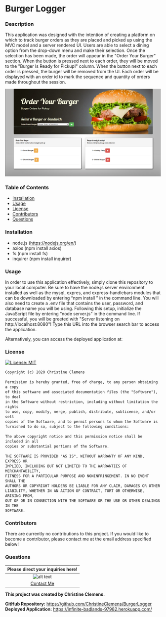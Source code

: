 # Burger Logger

### Description
This application was designed with the intention of creating a platform on which to track burger orders as they are placed and picked up using the MVC model and a server rendered UI. Users are able to select a dining option from the drop-down menu and make their selection. Once the selection has been made, the order will appear in the "Order Your Burger" section. When the button is pressed next to each order, they will be moved to the "Burger Is Ready for Pickup!" column. When the button next to each order is pressed, the burger will be removed from the UI. Each order will be displayed with an order id to mark the sequence and quantity of orders made throughout the session. 

![alt text](https://github.com/ChristineClemens/BurgerLogger/blob/master/public/assets/css/img/BurgerLogger.PNG)

### Table of Contents
- [Installation](#Installation) 
- [Usage](#Usage) 
- [License](#License) 
- [Contributors](#Contributors) 
- [Questions](#Questions) 

### Installation
- node.js (https://nodejs.org/en/)
- axios (npm install axios)
- fs (npm install fs)
- inquirer (npm install inquirer)

### Usage
In order to use this application effectively, simply clone this repository to your local computer. Be sure to have the node.js server environment installed as well as the mysql, expres, and express-handlebars modules that can be downloaded by entering “npm install <module>” in the command line. You will also need to create a .env file that contains the user, password, and database name you will be using. Following this setup, initialize the JavaScript file by entering “node server.js” in the command line. If successful, you will be greeted with "Server listening on http://localhost:8080"! Type this URL into the browser search bar to access the application.       

Alternatively, you can access the deployed application at:

### License
[![License: MIT](https://img.shields.io/badge/License-MIT-yellow.svg)](https://opensource.org/licenses/MIT)

    Copyright (c) 2020 Christine Clemens

    Permission is hereby granted, free of charge, to any person obtaining a copy
    of this software and associated documentation files (the "Software"), to deal
    in the Software without restriction, including without limitation the rights
    to use, copy, modify, merge, publish, distribute, sublicense, and/or sell
    copies of the Software, and to permit persons to whom the Software is
    furnished to do so, subject to the following conditions:

    The above copyright notice and this permission notice shall be included in all
    copies or substantial portions of the Software.

    THE SOFTWARE IS PROVIDED "AS IS", WITHOUT WARRANTY OF ANY KIND, EXPRESS OR
    IMPLIED, INCLUDING BUT NOT LIMITED TO THE WARRANTIES OF MERCHANTABILITY,
    FITNESS FOR A PARTICULAR PURPOSE AND NONINFRINGEMENT. IN NO EVENT SHALL THE
    AUTHORS OR COPYRIGHT HOLDERS BE LIABLE FOR ANY CLAIM, DAMAGES OR OTHER
    LIABILITY, WHETHER IN AN ACTION OF CONTRACT, TORT OR OTHERWISE, ARISING FROM,
    OUT OF OR IN CONNECTION WITH THE SOFTWARE OR THE USE OR OTHER DEALINGS IN THE
    SOFTWARE.
### Contributors
There are currently no contributions to this project. If you would like to become a contributor, please contact me at the email address specified below! 

### Questions
| Please direct your inquiries here! |
| :---: |
| ![alt text](https://avatars2.githubusercontent.com/u/64107231?v=4 "Github Profile Picture") |
| <a href= "christineclemens.tesol@gmail.com" target="_blank">Contact Me</a> |
**This project was created by Christine Clemens.**     

**GitHub Repository:** https://github.com/ChristineClemens/BurgerLogger              
**Deployed Application:** https://infinite-badlands-97982.herokuapp.com/         
